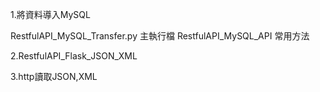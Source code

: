 1.將資料導入MySQL


RestfulAPI_MySQL_Transfer.py 主執行檔
RestfulAPI_MySQL_API 常用方法

2.RestfulAPI_Flask_JSON_XML

3.http讀取JSON,XML
